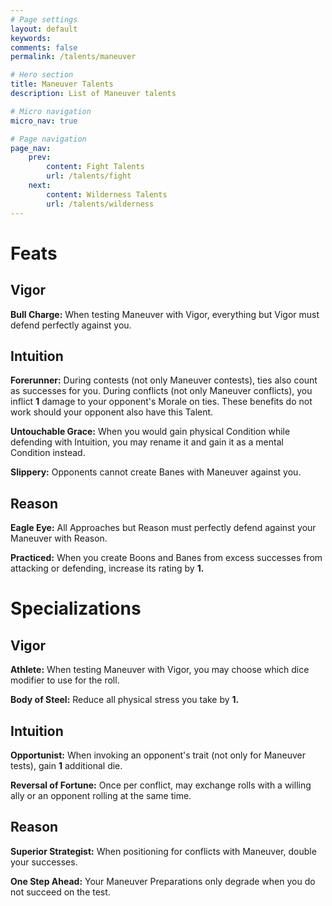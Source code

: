 ```yaml
---
# Page settings
layout: default
keywords:
comments: false
permalink: /talents/maneuver

# Hero section
title: Maneuver Talents
description: List of Maneuver talents

# Micro navigation
micro_nav: true

# Page navigation
page_nav:
    prev:
        content: Fight Talents
        url: /talents/fight
    next:
        content: Wilderness Talents
        url: /talents/wilderness
---
```


#  Feats

## Vigor

**Bull Charge:** When testing Maneuver with Vigor, everything but Vigor must defend perfectly against you.

## Intuition

**Forerunner:** During contests (not only Maneuver contests), ties also count as successes for you. During conflicts (not only Maneuver conflicts), you inflict **1** damage to your opponent's Morale on ties. These benefits do not work should your opponent also have this Talent.

**Untouchable Grace:** When you would gain physical Condition while defending with Intuition, you may rename it and gain it as a mental Condition instead.

**Slippery:** Opponents cannot create Banes with Maneuver against you.

## Reason

**Eagle Eye:** All Approaches but Reason must perfectly defend against your Maneuver with Reason.

**Practiced:** When you create Boons and Banes from excess successes from attacking or defending, increase its rating by **1.**



# Specializations

## Vigor

**Athlete:** When testing Maneuver with Vigor, you may choose which dice modifier to use for the roll.

**Body of Steel:** Reduce all physical stress you take by **1.**

## Intuition

**Opportunist:** When invoking an opponent's trait (not only for Maneuver tests), gain **1** additional die.

**Reversal of Fortune:** Once per conflict, may exchange rolls with a willing ally or an opponent rolling at the same time.

## Reason

**Superior Strategist:** When positioning for conflicts with Maneuver, double your successes.

**One Step Ahead:** Your Maneuver Preparations only degrade when you do not succeed on the test.
